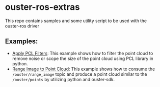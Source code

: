 # ouster-ros-extras

This repo contains samples and some utility script to be used with the ouster-ros driver

## Examples:
* [Apply PCL Filters](./scripts/ros2_pcl_filters.py): This example shows how to filter the point
  cloud to remove noise or scope the size of the point cloud using PCL library in python.
* [Range Image to Point Cloud](./scripts/ros2_range_2_points_xyz.py): This example shows how to
  consume the `/ouster/range_image` topic and produce a point cloud similar to the `/ouster/points`
  by utilizing python and ouster-sdk.
